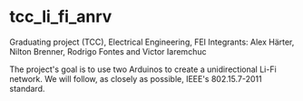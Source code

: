 # tcc_li_fi_anrv
Graduating project (TCC), Electrical Engineering, FEI
Integrants: Alex Härter, Nilton Brenner, Rodrigo Fontes and Victor Iaremchuc

The project's goal is to use two Arduinos to create a unidirectional Li-Fi network. We will follow, as closely as possible, IEEE's 802.15.7-2011 standard.
